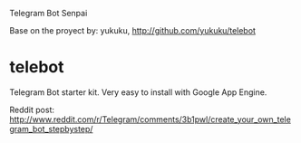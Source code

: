 Telegram Bot Senpai

Base on the proyect by: yukuku, http://github.com/yukuku/telebot

# telebot
Telegram Bot starter kit. Very easy to install with Google App Engine.

Reddit post: http://www.reddit.com/r/Telegram/comments/3b1pwl/create_your_own_telegram_bot_stepbystep/


